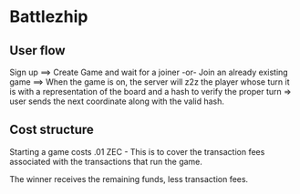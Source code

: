 # Battlezhip

## User flow

Sign up ==> Create Game and wait for a joiner -or- Join an already existing game ==> When the game is on, the server will z2z the player whose turn it is with a representation of the board and a hash to verify the proper turn => user sends the next coordinate along with the valid hash.

## Cost structure

Starting a game costs .01 ZEC - This is to cover the transaction fees associated with the transactions that run the game. 

The winner receives the remaining funds, less transaction fees.